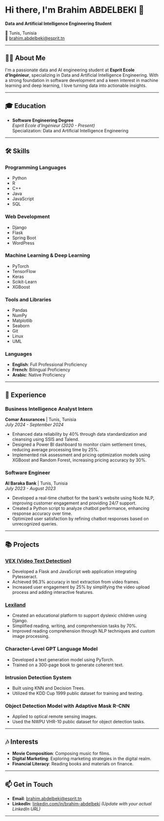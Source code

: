 # Hi there, I'm Brahim ABDELBEKI 👋

**Data and Artificial Intelligence Engineering Student**

📍 Tunis, Tunisia  
📧 brahim.abdelbeki@esprit.tn  

---

## 👨‍💻 About Me

I'm a passionate data and AI engineering student at **Esprit Ecole d’Ingénieur**, specializing in Data and Artificial Intelligence Engineering. With a strong foundation in software development and a keen interest in machine learning and deep learning, I love turning data into actionable insights.

---

## 🎓 Education

- **Software Engineering Degree**  
  *Esprit Ecole d’Ingénieur (2020 - Present)*  
  Specialization: Data and Artificial Intelligence Engineering

---

## 🛠️ Skills

### Programming Languages

- Python
- R
- C++
- Java
- JavaScript
- SQL

### Web Development

- Django
- Flask
- Spring Boot
- WordPress

### Machine Learning & Deep Learning

- PyTorch
- TensorFlow
- Keras
- Scikit-Learn
- XGBoost

### Tools and Libraries

- Pandas
- NumPy
- Matplotlib
- Seaborn
- Git
- Linux
- UML

### Languages

- **English**: Full Professional Proficiency
- **French**: Bilingual Proficiency
- **Arabic**: Native Proficiency

---

## 💼 Experience

### Business Intelligence Analyst Intern  
**Comar Assurances** | Tunis, Tunisia  
*July 2024 - September 2024*

- Enhanced data reliability by 40% through data standardization and cleansing using SSIS and Talend.
- Designed a Power BI dashboard to monitor claim settlement times, reducing average processing time by 25%.
- Implemented risk assessment and pricing optimization models using XGBoost and Random Forest, increasing pricing accuracy by 30%.

### Software Engineer  
**Al Baraka Bank** | Tunis, Tunisia  
*July 2023 - August 2023*

- Developed a real-time chatbot for the bank's website using Node NLP, improving customer engagement and providing 24/7 support.
- Created a Python script to analyze chatbot performance, enhancing response accuracy over time.
- Optimized user satisfaction by refining chatbot responses based on unrecognized queries.

---

## 📚 Projects

### [VEX (Video Text Detection)](https://github.com/brahimabdelbeki/VEX)

- Developed a Flask and JavaScript web application integrating Pytesseract.
- Achieved 96.3% accuracy in text extraction from video frames.
- Increased user engagement by 25% by simplifying the video upload process and adding interactive features.

### [Lexiland](https://github.com/brahimabdelbeki/Lexiland)

- Created an educational platform to support dyslexic children using Django.
- Simplified reading, writing, and comprehension tasks by 70%.
- Improved reading comprehension through NLP techniques and custom image processing.

### Character-Level GPT Language Model

- Developed a text generation model using PyTorch.
- Trained on a 300-page book to generate coherent text.

### Intrusion Detection System

- Built using KNN and Decision Trees.
- Utilized the KDD Cup 1999 public dataset for training and testing.

### Object Detection Model with Adaptive Mask R-CNN

- Applied to optical remote sensing images.
- Used the NWPU VHR-10 public dataset for object detection tasks.

---

## 🎶 Interests

- **Movie Composition**: Composing music for films.
- **Digital Marketing**: Exploring marketing strategies in the digital realm.
- **Financial Literacy**: Reading books and materials on finance.

---

## 📫 Get in Touch

- **Email**: [brahim.abdelbeki@esprit.tn](mailto:brahim.abdelbeki@esprit.tn)
- **LinkedIn**: [linkedin.com/in/brahim-abdelbeki](linkedin.com/in/brahim-abdelbeki) *(Update with your actual LinkedIn URL)*

---

